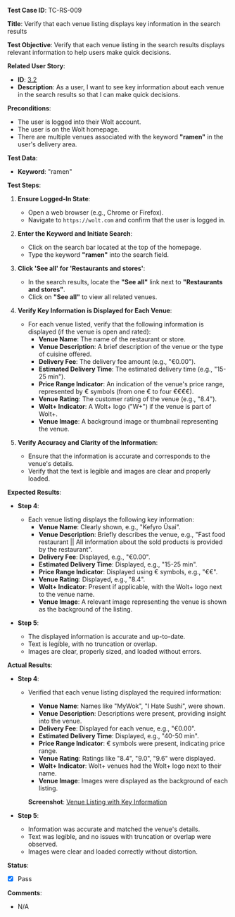 **Test Case ID**: TC-RS-009

**Title**: Verify that each venue listing displays key information in the search results

**Test Objective**: Verify that each venue listing in the search results displays relevant information to help users make quick decisions.

**Related User Story**:

- **ID**: [3.2](../../../requirements/3_User_Stories.md#32-restaurant-search-and-filtering)
- **Description**: As a user, I want to see key information about each venue in the search results so that I can make quick decisions.

**Preconditions**:

- The user is logged into their Wolt account.
- The user is on the Wolt homepage.
- There are multiple venues associated with the keyword **"ramen"** in the user's delivery area.

**Test Data**:

- **Keyword**: "ramen"

**Test Steps**:

1. **Ensure Logged-In State**:
   - Open a web browser (e.g., Chrome or Firefox).
   - Navigate to `https://wolt.com` and confirm that the user is logged in.

2. **Enter the Keyword and Initiate Search**:
   - Click on the search bar located at the top of the homepage.
   - Type the keyword **"ramen"** into the search field.

3. **Click 'See all' for 'Restaurants and stores'**:
   - In the search results, locate the **"See all"** link next to **"Restaurants and stores"**.
   - Click on **"See all"** to view all related venues.

4. **Verify Key Information is Displayed for Each Venue**:
   - For each venue listed, verify that the following information is displayed (if the venue is open and rated):
     - **Venue Name**: The name of the restaurant or store.
     - **Venue Description**: A brief description of the venue or the type of cuisine offered.
     - **Delivery Fee**: The delivery fee amount (e.g., "€0.00").
     - **Estimated Delivery Time**: The estimated delivery time (e.g., "15-25 min").
     - **Price Range Indicator**: An indication of the venue's price range, represented by € symbols (from one € to four €€€€).
     - **Venue Rating**: The customer rating of the venue (e.g., "8.4").
     - **Wolt+ Indicator**: A Wolt+ logo ("W+") if the venue is part of Wolt+.
     - **Venue Image**: A background image or thumbnail representing the venue.

5. **Verify Accuracy and Clarity of the Information**:
   - Ensure that the information is accurate and corresponds to the venue's details.
   - Verify that the text is legible and images are clear and properly loaded.

**Expected Results**:

- **Step 4**:
  - Each venue listing displays the following key information:
    - **Venue Name**: Clearly shown, e.g., "Kefyro Ūsai".
    - **Venue Description**: Briefly describes the venue, e.g., "Fast food restaurant || All information about the sold products is provided by the restaurant".
    - **Delivery Fee**: Displayed, e.g., "€0.00".
    - **Estimated Delivery Time**: Displayed, e.g., "15-25 min".
    - **Price Range Indicator**: Displayed using € symbols, e.g., "€€".
    - **Venue Rating**: Displayed, e.g., "8.4".
    - **Wolt+ Indicator**: Present if applicable, with the Wolt+ logo next to the venue name.
    - **Venue Image**: A relevant image representing the venue is shown as the background of the listing.

- **Step 5**:
  - The displayed information is accurate and up-to-date.
  - Text is legible, with no truncation or overlap.
  - Images are clear, properly sized, and loaded without errors.

**Actual Results**:

- **Step 4**:
  - Verified that each venue listing displayed the required information:
    - **Venue Name**: Names like "MyWok", "I Hate Sushi", were shown.
    - **Venue Description**: Descriptions were present, providing insight into the venue.
    - **Delivery Fee**: Displayed for each venue, e.g., "€0.00".
    - **Estimated Delivery Time**: Displayed, e.g., "40-50 min".
    - **Price Range Indicator**: € symbols were present, indicating price range.
    - **Venue Rating**: Ratings like "8.4", "9.0", "9.6" were displayed.
    - **Wolt+ Indicator**: Wolt+ venues had the Wolt+ logo next to their name.
    - **Venue Image**: Images were displayed as the background of each listing.

    **Screenshot**: [Venue Listing with Key Information](../../images/TC-RS/TC-RS-009/TC-RS-009_Venue_Listing.png)

- **Step 5**:
  - Information was accurate and matched the venue's details.
  - Text was legible, and no issues with truncation or overlap were observed.
  - Images were clear and loaded correctly without distortion.

**Status**:

- [X] Pass

**Comments**:

- N/A
